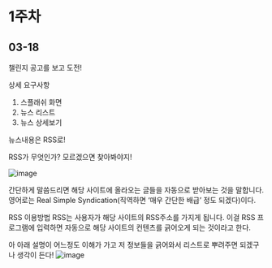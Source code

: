 
1주차
===

## 03-18
챌린지 공고를 보고 도전!

상세 요구사항
1. 스플래쉬 화면
2. 뉴스 리스트
3. 뉴스 상세보기

뉴스내용은 RSS로!

RSS가 무엇인가? 모르겠으면 찾아봐야지!

![image](https://user-images.githubusercontent.com/41356481/76941768-f5728280-693f-11ea-97b4-41575196062f.png)


간단하게 말씀드리면 해당 사이트에 올라오는 글들을 자동으로 받아보는 것을 말합니다. 영어로는 Real Simple Syndication(직역하면 ‘매우 간단한 배급’ 정도 되겠다)이다.

RSS 이용방법
RSS는 사용자가 해당 사이트의 RSS주소를 가지게 됩니다. 이걸 RSS 프로그램에 입력하면 자동으로 해당 사이트의 컨텐츠를 긁어오게 되는 것이라고 한다.

아 아래 설명이 어느정도 이해가 가고 저 정보들을 긁어와서 리스트로 뿌려주면 되겠구나 생각이 든다!
![image](https://user-images.githubusercontent.com/41356481/76942185-aa0ca400-6940-11ea-992f-9230264390b4.png)
